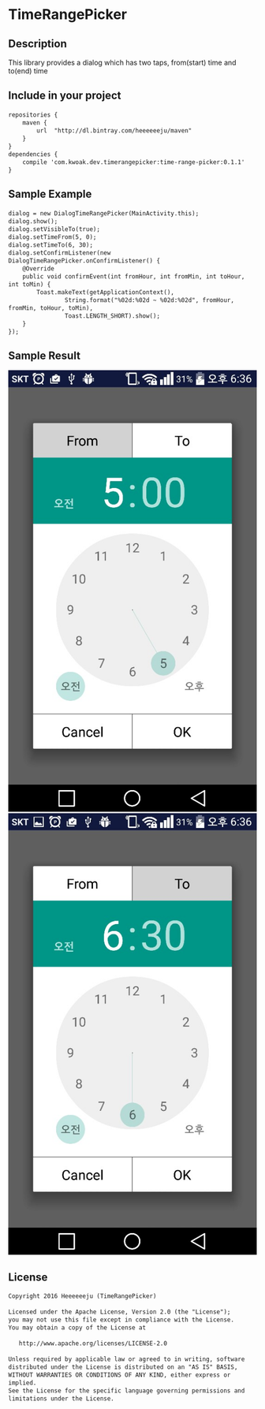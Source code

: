 # TimeRangePicker

## Description
This library provides a dialog which has two taps, from(start) time and to(end) time

## Include in your project

    repositories {
    	maven {
    		url  "http://dl.bintray.com/heeeeeeju/maven"
    	}
    }
    dependencies {
    	compile 'com.kwoak.dev.timerangepicker:time-range-picker:0.1.1'
    }

## Sample Example

    dialog = new DialogTimeRangePicker(MainActivity.this);
    dialog.show();
    dialog.setVisibleTo(true);
    dialog.setTimeFrom(5, 0);
    dialog.setTimeTo(6, 30);
    dialog.setConfirmListener(new DialogTimeRangePicker.onConfirmListener() {
	    @Override
	    public void confirmEvent(int fromHour, int fromMin, int toHour, int toMin) {
	    	Toast.makeText(getApplicationContext(),
		    		String.format("%02d:%02d ~ %02d:%02d", fromHour, fromMin, toHour, toMin),
			    	Toast.LENGTH_SHORT).show();
	    }
    });

## Sample Result
![alt tag](https://github.com/Heeeeeeju/TimeRangePicker/blob/master/SampleImage/500.jpg)
![alt tag](https://github.com/Heeeeeeju/TimeRangePicker/blob/master/SampleImage/630.jpg)

## License

    Copyright 2016 Heeeeeeju (TimeRangePicker)
    
    Licensed under the Apache License, Version 2.0 (the "License");
    you may not use this file except in compliance with the License.
    You may obtain a copy of the License at
    
       http://www.apache.org/licenses/LICENSE-2.0
    
    Unless required by applicable law or agreed to in writing, software
    distributed under the License is distributed on an "AS IS" BASIS,
    WITHOUT WARRANTIES OR CONDITIONS OF ANY KIND, either express or implied.
    See the License for the specific language governing permissions and
    limitations under the License.